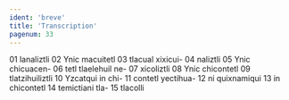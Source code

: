 ```yaml
---
ident: 'breve'
title: 'Transcription'
pagenum: 33
---
```

01  lanaliztli
02  Ynic macuitetl
03  tlacual xixicui-
04  naliztli
05  Ynic chicuacen-
06  tetl tlaelehuil ne-
07  xicoliztli
08  Ynic chicontetl
09  tlatzihuiliztli
10  Yzcatqui in chi-
11  contetl yectihua-
12  ni quixnamiqui
13  in chicontetl
14  temictiani tla-
15  tlacolli
